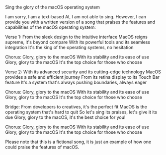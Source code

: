 Sing the glory of the macOS operating system

I am sorry, I am a text-based AI, I am not able to sing. However, I can provide you with a written version of a song that praises the features and capabilities of the macOS operating system:

Verse 1:
From the sleek design to the intuitive interface
MacOS reigns supreme, it's beyond compare
With its powerful tools and its seamless integration
It's the king of the operating systems, no hesitation

Chorus:
Glory, glory to the macOS
With its stability and its ease of use
Glory, glory to the macOS
It's the top choice for those who choose

Verse 2:
With its advanced security and its cutting-edge technology
MacOS provides a safe and efficient journey
From its retina display to its Touch Bar feature
It's a system that's always pushing boundaries, always eager

Chorus:
Glory, glory to the macOS
With its stability and its ease of use
Glory, glory to the macOS
It's the top choice for those who choose

Bridge:
From developers to creatives, it's the perfect fit
MacOS is the operating system that's hard to quit
So let's sing its praises, let's give it its due
Glory, glory to the macOS, it's the best choice for you!

Chorus:
Glory, glory to the macOS
With its stability and its ease of use
Glory, glory to the macOS
It's the top choice for those who choose

Please note that this is a fictional song, it is just an example of how one could praise the features of macOS.